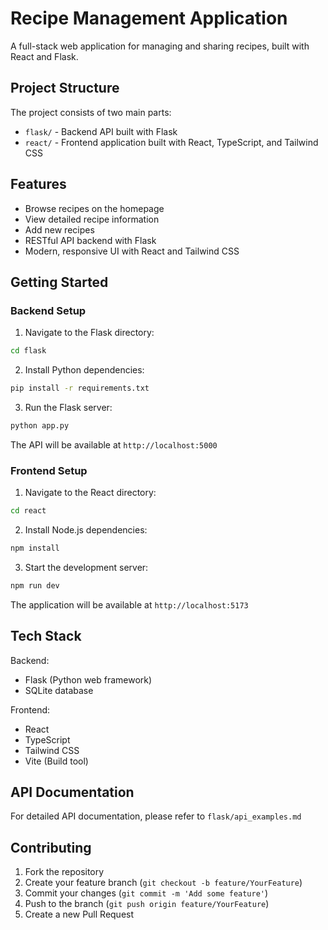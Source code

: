 # Recipe Management Application

A full-stack web application for managing and sharing recipes, built with React and Flask.

## Project Structure

The project consists of two main parts:
- `flask/` - Backend API built with Flask
- `react/` - Frontend application built with React, TypeScript, and Tailwind CSS

## Features

- Browse recipes on the homepage
- View detailed recipe information
- Add new recipes
- RESTful API backend with Flask
- Modern, responsive UI with React and Tailwind CSS

## Getting Started

### Backend Setup

1. Navigate to the Flask directory:
```bash
cd flask
```

2. Install Python dependencies:
```bash
pip install -r requirements.txt
```

3. Run the Flask server:
```bash
python app.py
```

The API will be available at `http://localhost:5000`

### Frontend Setup

1. Navigate to the React directory:
```bash
cd react
```

2. Install Node.js dependencies:
```bash
npm install
```

3. Start the development server:
```bash
npm run dev
```

The application will be available at `http://localhost:5173`

## Tech Stack

Backend:
- Flask (Python web framework)
- SQLite database

Frontend:
- React
- TypeScript
- Tailwind CSS
- Vite (Build tool)

## API Documentation

For detailed API documentation, please refer to `flask/api_examples.md`

## Contributing

1. Fork the repository
2. Create your feature branch (`git checkout -b feature/YourFeature`)
3. Commit your changes (`git commit -m 'Add some feature'`)
4. Push to the branch (`git push origin feature/YourFeature`)
5. Create a new Pull Request

